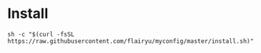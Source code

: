 # Install

```
sh -c "$(curl -fsSL https://raw.githubusercontent.com/flairyu/myconfig/master/install.sh)"
```

